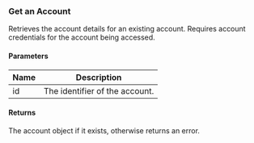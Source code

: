 ### Get an Account

Retrieves the account details for an existing account. Requires account credentials for the account being accessed.

#### Parameters

<table>
    <thead>
        <tr>
            <th>Name</th>
            <th>Description</th>
        </tr>
    </thead>
    <tbody>
        <tr>
            <td>id</td>
            <td>The identifier of the account.</td>
        </tr>
    </tbody>
</table>

#### Returns

The account object if it exists, otherwise returns an error.
